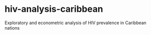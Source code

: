 # hiv-analysis-caribbean
Exploratory and econometric analysis of HIV prevalence in Caribbean nations
